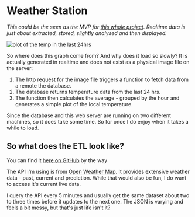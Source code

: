 # Weather Station

*This could be the seen as the MVP for [this whole project](/architecture). Realtime data is just about extracted, stored, slightly analysed and then displayed.*

<img alt='plot of the temp in the last 24hrs' src='/plots/plot.svg'/>

So where does this graph come from? And why does it load so slowly? It is actually generated in realtime and does not exist as a physical image file on the server:

1. The http request for the image file triggers a function to fetch data from a remote the database.
2. The database returns temperature data from the last 24 hrs.
3. The function then calculates the average - grouped by the hour and generates a simple plot of the local temperature.

Since the database and this web server are running on two different machines, so it does take some time. So for once I do enjoy when it takes a while to load.

## So what does the ETL look like?

You can find it [here on GitHub](https://github.com/alexladda/airflow-etl/blob/main/dags/weather_station.py) by the way

The API I'm using is from [Open Weather Map](https://openweathermap.org). It provides extensive weather data - past, current and prediction. While that would also be fun, I do want to access it's current live data.

I query the API every 5 minutes and usually get the same dataset about two to three times before it updates to the next one. The JSON is varying and feels a bit messy, but that's just life isn't it?
